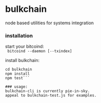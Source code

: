 # bulkchain
node based utilities for systems integration

### installation
start your bitcoind:  
``` bitcoind --daemon [--txindex]```  


install bulkchain:
```git clone https://github.com/m0dul0/bulkchain.git  
cd bulkchain  
npm install  
npm test```  

### usage:
bulkchain-cli is currently pie-in-sky.  
appeal to bulkchain-test.js for examples.
